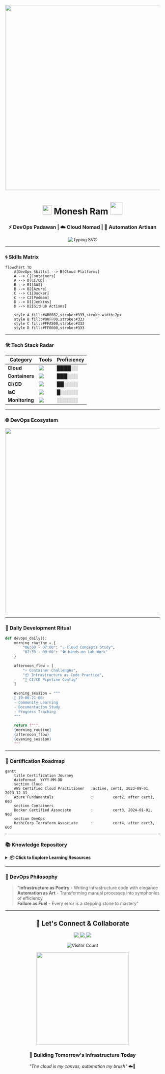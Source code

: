 
<!-- Animated Header -->
<div align="center">
  <img src="https://media.giphy.com/media/ZVik7pBtu9dNS/giphy.gif" width="600">
  <h1> 
    <img src="https://media.giphy.com/media/hvRJCLFzcasrR4ia7z/giphy.gif" width="30px"> 
    Monesh Ram 
    <img src="https://media.giphy.com/media/WUlplcMpOCEmTGBtOW/giphy.gif" width="40">
  </h1>
  <h3>⚡ DevOps Padawan | ☁️ Cloud Nomad | 🔧 Automation Artisan</h3>
  
  ![Typing SVG](https://readme-typing-svg.demolab.com?font=Fira+Code&pause=1000&color=00F72D&width=435&lines=Building+Cloud+Native+Future;Automating+Everything;Learning+in+Public;Embracing+Infrastructure+as+Code)
</div>

---

### 🌀 **Skills Matrix**
```mermaid
flowchart TD
    A[DevOps Skills] --> B[Cloud Platforms]
    A --> C[Containers]
    A --> D[CI/CD]
    B --> B1[AWS]
    B --> B2[Azure]
    C --> C1[Docker]
    C --> C2[Podman]
    D --> D1[Jenkins]
    D --> D2[GitHub Actions]
    
    style A fill:#4B0082,stroke:#333,stroke-width:2px
    style B fill:#00FF00,stroke:#333
    style C fill:#FFA500,stroke:#333
    style D fill:#FF0000,stroke:#333
```

---

### 🛠️ **Tech Stack Radar**
| Category       | Tools                                                                                           | Proficiency |
|----------------|-------------------------------------------------------------------------------------------------|-------------|
| **Cloud**      | <img src="https://img.shields.io/badge/AWS-FF9900?logo=amazonaws&logoColor=white">              | ████░░      |
| **Containers** | <img src="https://img.shields.io/badge/Docker-2496ED?logo=docker&logoColor=white">              | ███░░░      |
| **CI/CD**      | <img src="https://img.shields.io/badge/Jenkins-D24939?logo=jenkins&logoColor=white">            | ██░░░░      |
| **IaC**        | <img src="https://img.shields.io/badge/Terraform-7B42BC?logo=terraform&logoColor=white">        | █░░░░░      |
| **Monitoring** | <img src="https://img.shields.io/badge/Prometheus-E6522C?logo=prometheus&logoColor=white">      | ░░░░░░      |

---

### 🌐 **DevOps Ecosystem**
<div align="center">
  <img src="https://raw.githubusercontent.com/WhoisMonesh/WhoisMonesh/main/devops-cycle.gif" width="600">
</div>

---

### 📆 **Daily Development Ritual**
```python
def devops_daily():
    morning_routine = {
        "06:00 - 07:00": "☕ Cloud Concepts Study",
        "07:30 - 09:00": "🛠️ Hands-on Lab Work"
    }
    
    afternoon_flow = [
        "⚡ Container Challenges",
        "📦 Infrastructure as Code Practice",
        "🔁 CI/CD Pipeline Config"
    ]
    
    evening_session = """
    🌙 19:00-21:00:
    - Community Learning
    - Documentation Study
    - Progress Tracking
    """
    
    return f"""
    {morning_routine}
    {afternoon_flow}
    {evening_session}
    """
```

---

### 🚧 **Certification Roadmap**
```mermaid
gantt
    title Certification Journey
    dateFormat  YYYY-MM-DD
    section Cloud
    AWS Certified Cloud Practitioner   :active, cert1, 2023-09-01, 2023-12-31
    Azure Fundamentals                 :         cert2, after cert1, 60d
    section Containers
    Docker Certified Associate         :         cert3, 2024-01-01, 90d
    section DevOps
    HashiCorp Terraform Associate      :         cert4, after cert3, 60d
```

---

### 📚 **Knowledge Repository**
<details>
<summary><b>📦 Click to Explore Learning Resources</b></summary>
  
  #### 📚 Current Books
  - "The DevOps Handbook" <progress value="45" max="100"></progress>
  - "Cloud Native DevOps" <progress value="30" max="100"></progress>
  
  #### 🎓 Active Courses
  ```bash
  $ learn list
  ├── AWS Cloud Practitioner Essentials
  ├── Docker Mastery: Complete Toolset
  └── Kubernetes The Hard Way
  ```
  
  #### 🎧 Learning Playlist
  [![YouTube](https://img.shields.io/badge/YouTube-FF0000?style=flat&logo=youtube&logoColor=white)](https://youtube.com/playlist?list=PL_sample)
</details>

---

### 🌟 **DevOps Philosophy**
> "**Infrastructure as Poetry** - Writing infrastructure code with elegance  
> **Automation as Art** - Transforming manual processes into symphonies of efficiency  
> **Failure as Fuel** - Every error is a stepping stone to mastery"

---

<!-- Interactive Footer -->
<div align="center">
  <h2>🚀 Let's Connect & Collaborate</h2>
  <p>
    <a href="https://linkedin.com/in/whoismonesh">
      <img src="https://img.shields.io/badge/LinkedIn-0077B5?style=for-the-badge&logo=linkedin&logoColor=white">
    </a>
    <a href="https://twitter.com/whoismonesh">
      <img src="https://img.shields.io/badge/Twitter-1DA1F2?style=for-the-badge&logo=twitter&logoColor=white">
    </a>
    <a href="mailto:moneshram7@icloud.com">
      <img src="https://img.shields.io/badge/Email-333333?style=for-the-badge&logo=gmail&logoColor=white">
    </a>
  </p>
  
  ![Visitor Count](https://profile-counter.glitch.me/WhoisMonesh/count.svg)
  
  <img src="https://github.com/WhoisMonesh/WhoisMonesh/blob/2d199d38d5fd212680348658adfecc386426cb04/ops.gif" width="300">
  <h3>🌌 Building Tomorrow's Infrastructure Today</h3>
  <p><em>"The cloud is my canvas, automation my brush"</em> ☁️🎨</p>
</div>
